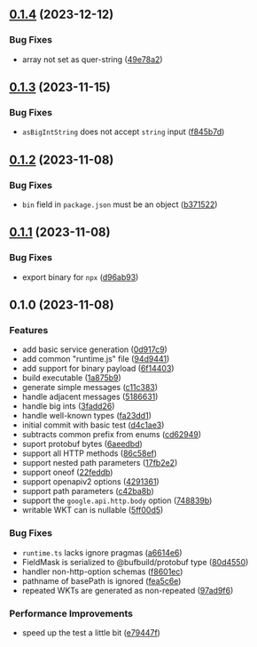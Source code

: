 

## [0.1.4](https://github.com/czabaj/protoc-gen-grpc-gateway-es/compare/v0.1.3...v0.1.4) (2023-12-12)


### Bug Fixes

* array not set as quer-string ([49e78a2](https://github.com/czabaj/protoc-gen-grpc-gateway-es/commit/49e78a2a10b1b9caf5a4e04d5e348799751a7dcb))

## [0.1.3](https://github.com/czabaj/protoc-gen-grpc-gateway-es/compare/v0.1.2...v0.1.3) (2023-11-15)


### Bug Fixes

* `asBigIntString` does not accept `string` input ([f845b7d](https://github.com/czabaj/protoc-gen-grpc-gateway-es/commit/f845b7d90407c9d162b9bae0b6a004b3a89f039f))

## [0.1.2](https://github.com/czabaj/protoc-gen-grpc-gateway-es/compare/v0.1.1...v0.1.2) (2023-11-08)


### Bug Fixes

* `bin` field in `package.json` must be an object ([b371522](https://github.com/czabaj/protoc-gen-grpc-gateway-es/commit/b371522367d8a8c09cebe361597177c16a458e2d))

## [0.1.1](https://github.com/czabaj/protoc-gen-grpc-gateway-es/compare/v0.1.0...v0.1.1) (2023-11-08)


### Bug Fixes

* export binary for `npx` ([d96ab93](https://github.com/czabaj/protoc-gen-grpc-gateway-es/commit/d96ab930caa21e91f211de96c80626c296420c8b))

## 0.1.0 (2023-11-08)


### Features

* add basic service generation ([0d917c9](https://github.com/czabaj/protoc-gen-grpc-gateway-es/commit/0d917c901982cf985ecaeea27277a5a2fefb1fe4))
* add common "runtime.js" file ([94d9441](https://github.com/czabaj/protoc-gen-grpc-gateway-es/commit/94d94412b33eeb11f01fa60db63b09d3edaabd53))
* add support for binary payload ([6f14403](https://github.com/czabaj/protoc-gen-grpc-gateway-es/commit/6f1440390d38e260669bf7cb80fe0b4c0c5ab44e))
* build executable ([1a875b9](https://github.com/czabaj/protoc-gen-grpc-gateway-es/commit/1a875b9dde6299f1a6d978b2e7acea8943186867))
* generate simple messages ([c11c383](https://github.com/czabaj/protoc-gen-grpc-gateway-es/commit/c11c383110bc935e8132394e2d783935fedfaf2e))
* handle adjacent messages ([5186631](https://github.com/czabaj/protoc-gen-grpc-gateway-es/commit/518663106bdf8cb2f82a02d473b272d73c2a1a18))
* handle big ints ([3fadd26](https://github.com/czabaj/protoc-gen-grpc-gateway-es/commit/3fadd26982e65fdc894f8dd25e2c0746c5b44a64))
* handle well-known types ([fa23dd1](https://github.com/czabaj/protoc-gen-grpc-gateway-es/commit/fa23dd1583d651b42a573b276da12bfcab44af2e))
* initial commit with basic test ([d4c1ae3](https://github.com/czabaj/protoc-gen-grpc-gateway-es/commit/d4c1ae3289ea817a854802969bc02a6bce6ba93a))
* subtracts common prefix from enums ([cd62949](https://github.com/czabaj/protoc-gen-grpc-gateway-es/commit/cd6294928b1e674b32a5ef98a57a98086157dd54))
* suport protobuf bytes ([6aeedbd](https://github.com/czabaj/protoc-gen-grpc-gateway-es/commit/6aeedbd6fa3382db9b8f644497d7e0d04ed6b5b1))
* support all HTTP methods ([86c58ef](https://github.com/czabaj/protoc-gen-grpc-gateway-es/commit/86c58ef60b78660cf0430532b3812b62cb380e2e))
* support nested path parameters ([17fb2e2](https://github.com/czabaj/protoc-gen-grpc-gateway-es/commit/17fb2e2a63adc7351f8eedc9dfa561a98c672c31))
* support oneof ([22feddb](https://github.com/czabaj/protoc-gen-grpc-gateway-es/commit/22feddbfe91c08bce2be4e6847aafa4ed0e77997))
* support openapiv2 options ([4291361](https://github.com/czabaj/protoc-gen-grpc-gateway-es/commit/42913615cb2d2d607939c73cf23ed24f30b9b6bd))
* support path parameters ([c42ba8b](https://github.com/czabaj/protoc-gen-grpc-gateway-es/commit/c42ba8b976bc2a56a3a68ee01381e0bac9ff1c83))
* support the `google.api.http.body` option ([748839b](https://github.com/czabaj/protoc-gen-grpc-gateway-es/commit/748839b5ecef1dbef8dc82b6494693b6f8be3312))
* writable WKT can is nullable ([5ff00d5](https://github.com/czabaj/protoc-gen-grpc-gateway-es/commit/5ff00d5e5a88a586fdff3db1216d05d8e6de7a8f))


### Bug Fixes

* `runtime.ts` lacks ignore pragmas ([a6614e6](https://github.com/czabaj/protoc-gen-grpc-gateway-es/commit/a6614e6c92474557017f900e48b60d53678e7a02))
* FieldMask is serialized to @bufbuild/protobuf type ([80d4550](https://github.com/czabaj/protoc-gen-grpc-gateway-es/commit/80d4550f35b2cf3c8962a71fa8091f98c7589aae))
* handler non-http-option schemas ([f8601ec](https://github.com/czabaj/protoc-gen-grpc-gateway-es/commit/f8601ecee479e704d37530ff92b4e89dbb03f702))
* pathname of basePath is ignored ([fea5c6e](https://github.com/czabaj/protoc-gen-grpc-gateway-es/commit/fea5c6ed1a03d5c45962b0e97479596ed6dfe1ac))
* repeated WKTs are generated as non-repeated ([97ad9f6](https://github.com/czabaj/protoc-gen-grpc-gateway-es/commit/97ad9f6c8b7b720d15fc32234cbacf4d40d54271))


### Performance Improvements

* speed up the test a little bit ([e79447f](https://github.com/czabaj/protoc-gen-grpc-gateway-es/commit/e79447f64563ede84e90c117d6380f3e107020d8))